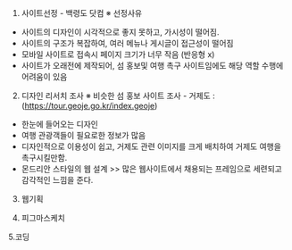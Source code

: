 1. 사이트선정 - 백령도 닷컴
 ※ 선정사유
 - 사이트의 디자인이 시각적으로 좋지 못하고, 가시성이 떨어짐. 
 - 사이트의 구조가 복잡하여, 여러 메뉴나 게시글이 접근성이 떨어짐
 - 모바일 사이트로 접속시 페이지 크기가 너무 작음 (반응형 x)
 - 사이트가 오래전에 제작되어, 섬 홍보및 여행 촉구 사이트임에도 해당 역할 수행에 어려움이 있음
 

2. 디자인 리서치 조사
 ※ 비슷한 섬 홍보 사이트 조사 - 거제도 : (https://tour.geoje.go.kr/index.geoje)
 - 한눈에 들어오는 디자인
 - 여행 관광객들이 필요로한 정보가 많음
 - 디자인적으로 이용성이 쉽고, 거제도 관련 이미지를 크게 배치하여 거제도 여행을 촉구시킬만함.
 - 몬드리안 스타일의 웹 설계 >> 많은 웹사이트에서 채용되는 프레임으로 세련되고 감각적인 느낌을 준다.


3. 웹기획



4. 피그마스케치



5.코딩
